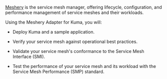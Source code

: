 [Meshery](https://meshery.io) is the service mesh manager, offering lifecycle, configuration, and performance management of service meshes and their workloads.

Using the Meshery Adapter for Kuma, you will:

- Deploy Kuma and a sample application.

- Verify your service mesh against operational best practices.

- Validate your service mesh's conformance to the Service Mesh Interface (SMI).

- Test the performance of your service mesh and its workload with the Service Mesh Performance (SMP) standard.
